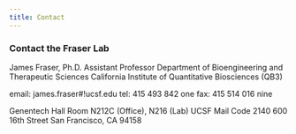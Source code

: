 ```yaml
---
title: Contact
---
```



### Contact the Fraser Lab

James Fraser, Ph.D.
Assistant Professor
Department of Bioengineering and Therapeutic Sciences
California Institute of Quantitative Biosciences (QB3)

email: james.fraser#!ucsf.edu
tel: 415 493 842 one
fax: 415 514 016 nine

Genentech Hall Room N212C (Office), N216 (Lab)
UCSF Mail Code 2140
600 16th Street
San Francisco, CA 94158